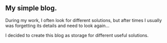 ## My simple blog.

During my work, I often look for different solutions, but after times I usually was forgetting its details and need to look again...

I decided to create this blog as storage for different useful solutions.